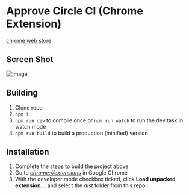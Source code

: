 # Approve Circle CI (Chrome Extension)

[chrome web store](https://chrome.google.com/webstore/detail/approve-circleci/gfckdkpokbbahlgihncaiajimhkibmpl)

## Screen Shot

![image](https://user-images.githubusercontent.com/19199223/59563871-5354ff80-907a-11e9-89a6-f249cea5a964.png)

## Building

1.  Clone repo
2.  `npm i`
3.  `npm run dev` to compile once or `npm run watch` to run the dev task in watch mode
4.  `npm run build` to build a production (minified) version

## Installation

1.  Complete the steps to build the project above
2.  Go to [_chrome://extensions_](chrome://extensions) in Google Chrome
3.  With the developer mode checkbox ticked, click **Load unpacked extension...** and select the _dist_ folder from this repo
